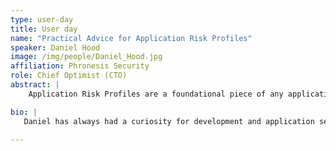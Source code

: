 ```yaml
---
type: user-day
title: User day
name: "Practical Advice for Application Risk Profiles"
speaker: Daniel Hood
image: /img/people/Daniel_Hood.jpg
affiliation: Phronesis Security
role: Chief Optimist (CTO)
abstract: |
    Application Risk Profiles are a foundational piece of any application security program. They provide an easy way to communicate the importance and risk of any application in the organisation. They are integral in multiple practices within the OWASP SAMM, including threat modelling, security testing and security requirements. Without having appropriately defined profiles, an organisation can potentially exert vast amounts of effort trying to solve small problems. But what does a good set of application risk profiles look like? Do they change depending on the maturity level of the organisation? How can someone get started defining a set of effective profiles? This talk will cover the importance of application risk profiles, practical advice for defining profiles for any organisation of any size, maturity and budget, and how profiles can be used to supercharge any organisations application security program. It will give concrete examples of profiles from the trenches of actual organisation's application security programs and provide examples of where profiles can be leveraged in real world situations to to solve large problems.

bio: |
   Daniel has always had a curiosity for development and application security, from writing a mobile application that identifies types of shopping carts to win a Google hack day competition to helping Australian enterprises build application security programs from the ground up. He has now been in the industry for over a decade in a variety of roles, ranging from Network Security Engineer to Enterprise Security Architect to Director. Having worked as both a practitioner and executive in cyber security, he has an acute understanding of both the practical aspects of application security and how it fits into the bigger picture of helping organisations manage their risks. He now runs the Penetration Testing and Security Architecture teams as Chief Optimist (CTO) at Phronesis Security.

---
```

